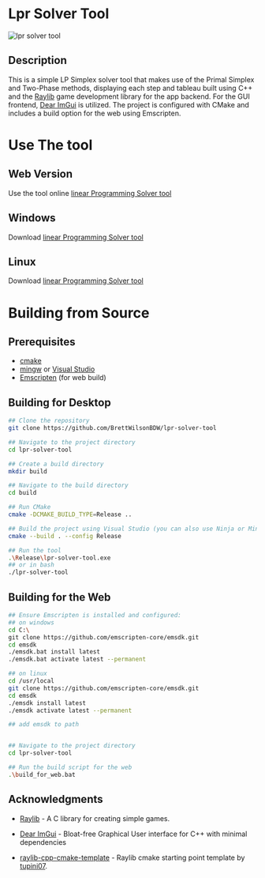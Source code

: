 # Lpr Solver Tool

![lpr solver tool](https://www.brettwilsondev.com//assets/images/lprTool.webp)

## Description

This is a simple LP Simplex solver tool that makes use of the Primal Simplex and Two-Phase methods, displaying each step and tableau built using C++ and the [Raylib](https://www.raylib.com/) game development library for the app backend. For the GUI frontend, [Dear ImGui](https://github.com/ocornut/imgui) is utilized. The project is configured with CMake and includes a build option for the web using Emscripten.

# Use The tool

## Web Version

Use the tool online [linear Programming Solver tool](https://www.atbdw.com/lpr-solver-tool)

## Windows

Download [linear Programming Solver tool](https://github.com/BrettWilsonBDW/lpr-solver-tool/releases/download/v1.0.0/lpr-solver-tool.exe)

## Linux

Download [linear Programming Solver tool](https://github.com/BrettWilsonBDW/lpr-solver-tool/releases/download/v1.0.0/lpr-solver-tool)

# Building from Source

## Prerequisites
- [cmake](https://cmake.org/)
- [mingw](https://sourceforge.net/projects/mingw-w64/files/Toolchains%20targetting%20Win64/Personal%20Builds/mingw-builds/8.1.0/threads-posix/seh/) or [Visual Studio](https://visualstudio.microsoft.com/)
- [Emscripten](https://github.com/emscripten-core/emsdk) (for web build)

## Building for Desktop

```bash
## Clone the repository
git clone https://github.com/BrettWilsonBDW/lpr-solver-tool

## Navigate to the project directory
cd lpr-solver-tool

## Create a build directory
mkdir build

## Navigate to the build directory
cd build

## Run CMake
cmake -DCMAKE_BUILD_TYPE=Release ..

## Build the project using Visual Studio (you can also use Ninja or MinGW)
cmake --build . --config Release

## Run the tool
.\Release\lpr-solver-tool.exe
## or in bash
./lpr-solver-tool

```
## Building for the Web

```bash
## Ensure Emscripten is installed and configured:
## on windows
cd C:\
git clone https://github.com/emscripten-core/emsdk.git
cd emsdk
./emsdk.bat install latest
./emsdk.bat activate latest --permanent

## on linux
cd /usr/local
git clone https://github.com/emscripten-core/emsdk.git
cd emsdk
./emsdk install latest
./emsdk activate latest --permanent

## add emsdk to path


## Navigate to the project directory
cd lpr-solver-tool

## Run the build script for the web
.\build_for_web.bat 
```

## Acknowledgments

- [Raylib](https://www.raylib.com/) - A C library for creating simple games.

- [Dear ImGui](https://github.com/ocornut/imgui) - Bloat-free Graphical User interface for C++ with minimal dependencies

- [raylib-cpp-cmake-template](https://github.com/tupini07/raylib-cpp-cmake-template) - Raylib cmake starting point template by [tupini07](https://github.com/tupini07).
